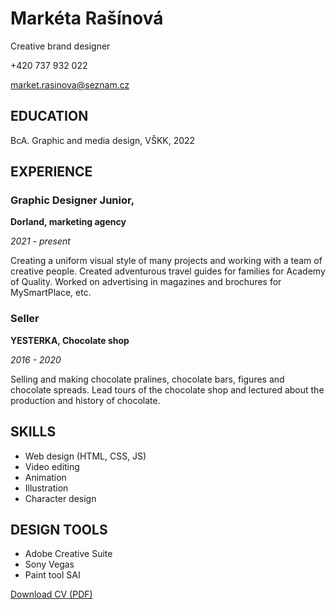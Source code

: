 # Markéta Rašínová

Creative brand designer

+420 737 932 022

market.rasinova@seznam.cz


## EDUCATION
BcA. Graphic and media design, VŠKK, 2022

## EXPERIENCE
### Graphic Designer Junior,
**Dorland, marketing agency**

*2021 - present*

Creating a uniform visual style of many projects and working with a team of creative people. Created adventurous travel guides for families for Academy of Quality. Worked on advertising in magazines and brochures for MySmartPlace, etc.

### Seller
**YESTERKA, Chocolate shop**

*2016 - 2020*

Selling and making chocolate pralines, chocolate bars, figures and chocolate spreads.  Lead  tours of the chocolate shop and lectured about the production and history of chocolate.

## SKILLS
- Web design (HTML, CSS, JS)
- Video editing
- Animation
- Illustration 
- Character design

## DESIGN TOOLS
- Adobe Creative Suite
- Sony Vegas
- Paint tool SAI



[Download CV (PDF)](pdf/CV.pdf) 
